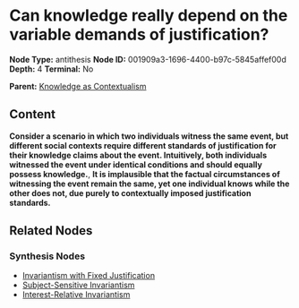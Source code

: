 # Can knowledge really depend on the variable demands of justification?

**Node Type:** antithesis
**Node ID:** 001909a3-1696-4400-b97c-5845affef00d
**Depth:** 4
**Terminal:** No

**Parent:** [Knowledge as Contextualism](knowledge-as-contextualism-synthesis-48edd0a3-2aa0-4af6-8530-15c417b2c086.md)

## Content

**Consider a scenario in which two individuals witness the same event, but different social contexts require different standards of justification for their knowledge claims about the event. Intuitively, both individuals witnessed the event under identical conditions and should equally possess knowledge.**, **It is implausible that the factual circumstances of witnessing the event remain the same, yet one individual knows while the other does not, due purely to contextually imposed justification standards.**

## Related Nodes

### Synthesis Nodes

- [Invariantism with Fixed Justification](invariantism-with-fixed-justification-synthesis-e116ba3f-4e16-4487-b9e9-102ec3614a97.md)
- [Subject-Sensitive Invariantism](subject-sensitive-invariantism-synthesis-02008597-5fde-40a2-a337-4f9e7cdbd610.md)
- [Interest-Relative Invariantism](interest-relative-invariantism-synthesis-356191fd-7bc1-4d07-a31a-b75ff06b88df.md)
